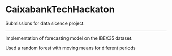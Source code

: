 # CaixabankTechHackaton
Submissions for data sicence project.

----

Implementation of forecasting model on the IBEX35 dataset.

Used a random forest with moving means for diferent periods